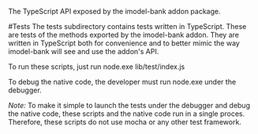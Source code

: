 The TypeScript API exposed by the imodel-bank addon package.

#Tests
The tests subdirectory contains tests written in TypeScript. These are tests of the methods exported by the imodel-bank addon. They are written in TypeScript both for convenience and to better mimic the way imodel-bank will see and use the addon's API.

To run these scripts, just run node.exe lib/test/index.js

To debug the native code, the developer must run node.exe under the debugger.

*Note:* To make it simple to launch the tests under the debugger and debug the native code, these scripts and the native code run in a single proces. Therefore, these scripts do not use mocha or any other test framework.
